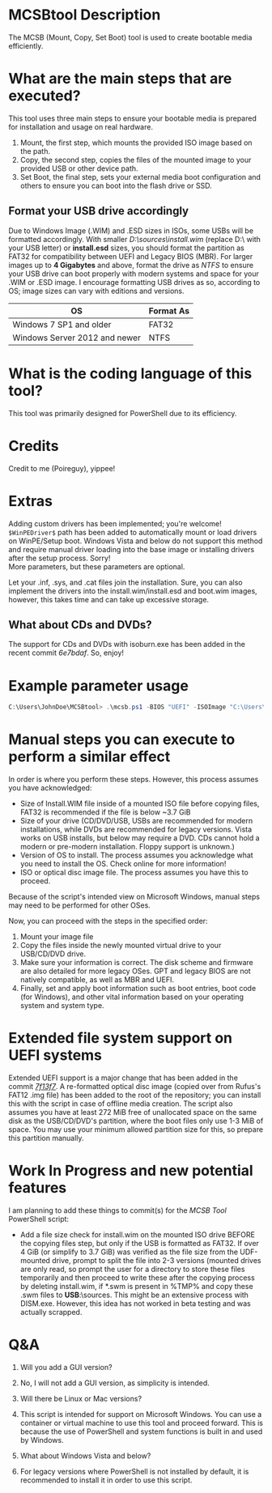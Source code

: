 # MCSBtool Description
The MCSB (Mount, Copy, Set Boot) tool is used to create bootable media efficiently.

# What are the main steps that are executed?
This tool uses three main steps to ensure your bootable media is prepared for installation and usage on real hardware.
1. Mount, the first step, which mounts the provided ISO image based on the path.
2. Copy, the second step, copies the files of the mounted image to your provided USB or other device path.
3. Set Boot, the final step, sets your external media boot configuration and others to ensure you can boot into the flash drive or SSD.

## Format your USB drive accordingly
Due to Windows Image (.WIM) and .ESD sizes in ISOs, some USBs will be formatted accordingly. With smaller _D:\sources\install.wim_ (replace D:\ with your USB letter) or **install.esd** sizes, you should format the partition as FAT32 for compatibility between UEFI and Legacy BIOS (MBR). For larger images up to **4 Gigabytes** and above, format the drive as _NTFS_ to ensure your USB drive can boot properly with modern systems and space for your .WIM or .ESD image. I encourage formatting USB drives as so, according to OS; image sizes can vary with editions and versions.

| OS                      | Format As |
|-------------------------|-----------|
| Windows 7 SP1 and older | FAT32     |
| Windows Server 2012 and newer    | NTFS      |

# What is the coding language of this tool?
This tool was primarily designed for PowerShell due to its efficiency.

# Credits
Credit to me (Poireguy), yippee!

# Extras
Adding custom drivers has been implemented; you're welcome! `$WinPEDriver$` path has been added to automatically mount or load drivers on WinPE/Setup boot. Windows Vista and below do not support this method and require manual driver loading into the base image or installing drivers after the setup process. Sorry!
<br>More parameters, but these parameters are optional.

Let your .inf, .sys, and .cat files join the installation. Sure, you can also implement the
drivers into the install.wim/install.esd and boot.wim images, however, this takes time and can take up
excessive storage.

## What about CDs and DVDs?
The support for CDs and DVDs with isoburn.exe has been added in the recent commit _6e7bdaf_. So, enjoy!

# Example parameter usage
```PowerShell
C:\Users\JohnDoe\MCSBtool> .\mcsb.ps1 -BIOS "UEFI" -ISOImage "C:\Users\JohnDoe\images\Windows11.iso" -DrvPath "C:\Users\JohnDoe\MyDrivers\" -USBPath "F:\"
```
# Manual steps you can execute to perform a similar effect
In order is where you perform these steps. However, this process assumes you have acknowledged:
- Size of Install.WIM file inside of a mounted ISO file before copying files, FAT32 is recommended if the file is below ~3.7 GiB
- Size of your drive (CD/DVD/USB, USBs are recommended for modern installations, while DVDs are recommended for legacy versions. Vista works on USB installs, but below may require a DVD. CDs cannot hold a modern or pre-modern installation. Floppy support is unknown.)
- Version of OS to install. The process assumes you acknowledge what you need to install the OS. Check online for more information!
- ISO or optical disc image file. The process assumes you have this to proceed.

Because of the script's intended view on Microsoft Windows, manual steps may need to be performed for other OSes.

Now, you can proceed with the steps in the specified order:
1. Mount your image file
2. Copy the files inside the newly mounted virtual drive to your USB/CD/DVD drive.
3. Make sure your information is correct. The disk scheme and firmware are also detailed for more legacy OSes. GPT and legacy BIOS are not natively compatible, as well as MBR and UEFI.
4. Finally, set and apply boot information such as boot entries, boot code (for Windows), and other vital information based on your operating system and system type.


# Extended file system support on UEFI systems
Extended UEFI support is a major change that has been added in the commit _[7f13f7](https://github.com/poireguy/MCSBtool/commit/7f13f703a8c1625ab0a861c866b59e62f46ba2ed)_.
A re-formatted optical disc image (copied over from Rufus's FAT12 .img file) has been added to the root of the repository; you can install this with the script in case of offline media creation. The script also assumes you have at least 272 MiB free of unallocated space on the same disk as the USB/CD/DVD's partition, where the boot files only use 1-3 MiB of space. You may use your minimum allowed partition size for this, so prepare this partition manually.

# Work In Progress and new potential features
I am planning to add these things to commit(s) for the _MCSB Tool_ PowerShell script:
- Add a file size check for install.wim on the mounted ISO drive BEFORE the copying files step, but only if the USB is formatted as FAT32. If over 4 GiB (or simplify to 3.7 GiB) was verified as the file size from the UDF-mounted drive, prompt to split the file into 2-3 versions (mounted drives are only read, so prompt the user for a directory to store these files temporarily and then proceed to write these after the copying process by deleting install.wim, if *.swm is present in %TMP% and copy these .swm files to **USB**:\sources\. This might be an extensive process with DISM.exe. However, this idea has not worked in beta testing and was actually scrapped.

# Q&A
1. Will you add a GUI version?
2. No, I will not add a GUI version, as simplicity is intended.

3. Will there be Linux or Mac versions?
4. This script is intended for support on Microsoft Windows. You can use a container or virtual machine to use this tool and proceed forward. This is because the use of PowerShell and system functions is built in and used by Windows.

5. What about Windows Vista and below?
6. For legacy versions where PowerShell is not installed by default, it is recommended to install it in order to use this script.

